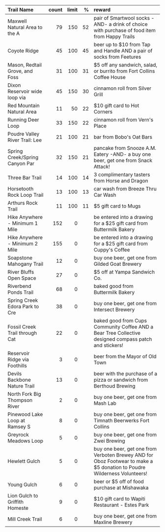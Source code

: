| Trail Name                     |   count |   limit |   % | reward                                                                                                                  |
|:-------------------------------|--------:|--------:|----:|:------------------------------------------------------------------------------------------------------------------------|
| Maxwell Natural Area to the A  |      79 |     150 |  52 | pair of Smartwool socks -AND- a drink of choice with purchase of food item from Happy Trails                            |
| Coyote Ridge                   |      45 |     100 |  45 | beer up to $10 from Tap and Handle AND a pair of socks from Feetures                                                    |
| Mason, Redtail Grove, and Foss |      31 |     100 |  31 | $5 off any sandwich, salad, or burrito from Fort Collins Coffee House                                                   |
| Dixon Reservoir wide loop via  |      45 |     150 |  30 | cinnamon roll from Silver Grill                                                                                         |
| Red Mountain Natural Area      |      11 |      50 |  22 | $10 gift card to Hot Corners                                                                                            |
| Running Deer Loop              |      33 |     150 |  22 | cinnamon roll from Vern's Place                                                                                         |
| Poudre Valley River Trail: Lee |      21 |     100 |  21 | bar from Bobo's Oat Bars                                                                                                |
| Spring Creek/Spring Canyon Par |      32 |     150 |  21 | pancake from Snooze A.M. Eatery -AND- a buy one beer, get one from Snack Attack!                                        |
| Three Bar Trail                |      14 |     100 |  14 | 3 complimentary tasters from Horse and Dragon                                                                           |
| Horsetooth Rock Loop Trail     |      13 |     100 |  13 | car wash from Breeze Thru Car Wash                                                                                      |
| Arthurs Rock Trail             |      11 |     100 |  11 | $5 gift card to Mugs                                                                                                    |
| Hike Anywhere - Minimum 1 Mile |     152 |       0 |     | be entered into a drawing for a $25 gift card from Buttermilk Bakery                                                    |
| Hike Anywhere - Minimum 2 Mile |     155 |       0 |     | be entered into a drawing for a $25 gift card from Cuppy's Coffee                                                       |
| Soapstone Mahogany Trail       |      12 |       0 |     | buy one beer, get one from Gilded Goat Brewery                                                                          |
| River Bluffs Open Space        |      27 |       0 |     | $5 off at Yampa Sandwich Co.                                                                                            |
| Riverbend Ponds Trail          |      68 |       0 |     | baked good from Buttermilk Bakery                                                                                       |
| Spring Creek Edora Park to Cre |      38 |       0 |     | buy one beer, get one from Intersect Brewery                                                                            |
| Fossil Creek Trail through Cat |      22 |       0 |     | baked good from Cups Community Coffee AND a Bear Tree Collective designed compass patch and stickers!                   |
| Reservoir Ridge via Foothills  |       3 |       0 |     | beer from the Mayor of Old Town                                                                                         |
| Devils Backbone Nature Trail   |      13 |       0 |     | beer with the purchase of a pizza or sandwich from Berthoud Brewing                                                     |
| North Fork Big Thompson River  |       2 |       0 |     | buy one beer, get one from Mash Lab                                                                                     |
| Pinewood Lake Loop at Ramsey S |       8 |       0 |     | buy one beer, get one from Timnath Beerwerks Fort Collins                                                               |
| Greyrock Meadows Loop          |       5 |       0 |     | buy one beer, get one from Zwei Brewing                                                                                 |
| Hewlett Gulch                  |       5 |       0 |     | buy one beer, get one from Verboten Brewey AND for Oboz Footwear to make a $5 donation to Poudre Wilderness Volunteers! |
| Young Gulch                    |       6 |       0 |     | beer or $5 off of food purchase at Mishawaka                                                                            |
| Lion Gulch to Griffith Homeste |       9 |       0 |     | $10 gift card to Wapiti Restaurant - Estes Park                                                                         |
| Mill Creek Trail               |       6 |       0 |     | buy one beer, get one from Maxline Brewery                                                                              |